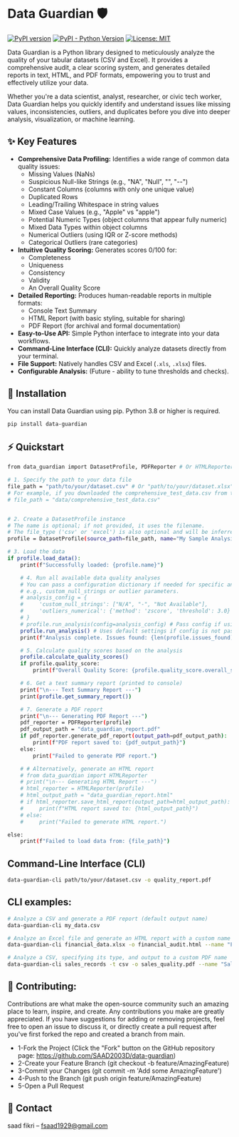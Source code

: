 # Data Guardian 🛡️

[![PyPI version](https://badge.fury.io/py/data-guardian.svg)](https://badge.fury.io/py/data-guardian)
[![PyPI - Python Version](https://img.shields.io/pypi/pyversions/data-guardian)](https://pypi.org/project/data-guardian/)
[![License: MIT](https://img.shields.io/badge/License-MIT-yellow.svg)](https://opensource.org/licenses/MIT) <!-- Update with your actual license -->
<!-- Add other badges if you have them (e.g., build status, test coverage) -->
<!-- [![Build Status](https://travis-ci.org/YOUR_USERNAME/data-guardian.svg?branch=main)](https://travis-ci.org/YOUR_USERNAME/data-guardian) -->
<!-- [![Coverage Status](https://coveralls.io/repos/github/YOUR_USERNAME/data-guardian/badge.svg?branch=main)](https://coveralls.io/github/YOUR_USERNAME/data-guardian?branch=main) -->

Data Guardian is a Python library designed to meticulously analyze the quality of your tabular datasets (CSV and Excel). It provides a comprehensive audit, a clear scoring system, and generates detailed reports in text, HTML, and PDF formats, empowering you to trust and effectively utilize your data.

Whether you're a data scientist, analyst, researcher, or civic tech worker, Data Guardian helps you quickly identify and understand issues like missing values, inconsistencies, outliers, and duplicates before you dive into deeper analysis, visualization, or machine learning.

## ✨ Key Features

*   **Comprehensive Data Profiling:** Identifies a wide range of common data quality issues:
    *   Missing Values (NaNs)
    *   Suspicious Null-like Strings (e.g., "NA", "Null", "", "--")
    *   Constant Columns (columns with only one unique value)
    *   Duplicated Rows
    *   Leading/Trailing Whitespace in string values
    *   Mixed Case Values (e.g., "Apple" vs "apple")
    *   Potential Numeric Types (object columns that appear fully numeric)
    *   Mixed Data Types within object columns
    *   Numerical Outliers (using IQR or Z-score methods)
    *   Categorical Outliers (rare categories)
*   **Intuitive Quality Scoring:** Generates scores 0/100 for:
    *   Completeness
    *   Uniqueness
    *   Consistency
    *   Validity
    *   An Overall Quality Score
*   **Detailed Reporting:** Produces human-readable reports in multiple formats:
    *   Console Text Summary
    *   HTML Report (with basic styling, suitable for sharing)
    *   PDF Report (for archival and formal documentation)
*   **Easy-to-Use API:** Simple Python interface to integrate into your data workflows.
*   **Command-Line Interface (CLI):** Quickly analyze datasets directly from your terminal.
*   **File Support:** Natively handles CSV and Excel (`.xls`, `.xlsx`) files.
*   **Configurable Analysis:** (Future - ability to tune thresholds and checks).

## 🚀 Installation

You can install Data Guardian using pip. Python 3.8 or higher is required.

```bash
pip install data-guardian

```
## ⚡ Quickstart
```bash 
from data_guardian import DatasetProfile, PDFReporter # Or HTMLReporter

# 1. Specify the path to your data file
file_path = "path/to/your/dataset.csv" # Or "path/to/your/dataset.xlsx"
# For example, if you downloaded the comprehensive_test_data.csv from the project:
# file_path = "data/comprehensive_test_data.csv"


# 2. Create a DatasetProfile instance
# The name is optional; if not provided, it uses the filename.
# The file_type ('csv' or 'excel') is also optional and will be inferred from the extension.
profile = DatasetProfile(source_path=file_path, name="My Sample Analysis")

# 3. Load the data
if profile.load_data():
    print(f"Successfully loaded: {profile.name}")

    # 4. Run all available data quality analyses
    # You can pass a configuration dictionary if needed for specific analyses,
    # e.g., custom_null_strings or outlier parameters.
    # analysis_config = {
    #     'custom_null_strings': ["N/A", "-", "Not Available"],
    #     'outliers_numerical': {'method': 'zscore', 'threshold': 3.0}
    # }
    # profile.run_analysis(config=analysis_config) # Pass config if using custom settings
    profile.run_analysis() # Uses default settings if config is not passed
    print(f"Analysis complete. Issues found: {len(profile.issues_found)}")

    # 5. Calculate quality scores based on the analysis
    profile.calculate_quality_scores()
    if profile.quality_score:
        print(f"Overall Quality Score: {profile.quality_score.overall_score:.2f}/100")

    # 6. Get a text summary report (printed to console)
    print("\n--- Text Summary Report ---")
    print(profile.get_summary_report())

    # 7. Generate a PDF report
    print("\n--- Generating PDF Report ---")
    pdf_reporter = PDFReporter(profile)
    pdf_output_path = "data_guardian_report.pdf"
    if pdf_reporter.generate_pdf_report(output_path=pdf_output_path):
        print(f"PDF report saved to: {pdf_output_path}")
    else:
        print("Failed to generate PDF report.")

    # # Alternatively, generate an HTML report
    # from data_guardian import HTMLReporter
    # print("\n--- Generating HTML Report ---")
    # html_reporter = HTMLReporter(profile)
    # html_output_path = "data_guardian_report.html"
    # if html_reporter.save_html_report(output_path=html_output_path):
    #     print(f"HTML report saved to: {html_output_path}")
    # else:
    #     print("Failed to generate HTML report.")

else:
    print(f"Failed to load data from: {file_path}")

``` 
## Command-Line Interface (CLI)
```bash
data-guardian-cli path/to/your/dataset.csv -o quality_report.pdf
``` 
## CLI examples:

```bash
# Analyze a CSV and generate a PDF report (default output name)
data-guardian-cli my_data.csv

# Analyze an Excel file and generate an HTML report with a custom name
data-guardian-cli financial_data.xlsx -o financial_audit.html --name "Financial Audit Q1"

# Analyze a CSV, specifying its type, and output to a custom PDF name
data-guardian-cli sales_records -t csv -o sales_quality.pdf --name "Sales Records"
``` 

## 🤝 Contributing:
Contributions are what make the open-source community such an amazing place to learn, inspire, and create. Any contributions you make are greatly appreciated.
If you have suggestions for adding or removing projects, feel free to open an issue to discuss it, or directly create a pull request after you've first forked the repo and created a branch from main.

* 1-Fork the Project (Click the "Fork" button on the GitHub repository page: https://github.com/SAAD2003D/data-guardian) 
* 2-Create your Feature Branch (git checkout -b feature/AmazingFeature)
* 3-Commit your Changes (git commit -m 'Add some AmazingFeature')
* 4-Push to the Branch (git push origin feature/AmazingFeature)
* 5-Open a Pull Request


## 📧 Contact
saad fikri  – fsaad1929@gmail.com  



